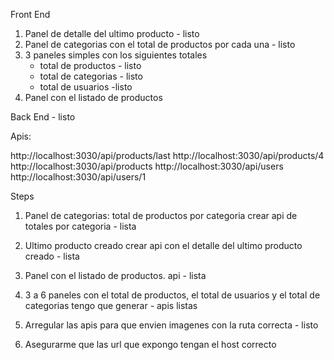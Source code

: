 

Front End

1. Panel de detalle del ultimo producto - listo
2. Panel de categorias con el total de productos por cada una - listo
3. 3 paneles simples con los siguientes totales
    - total de productos - listo
    - total de categorias - listo
    - total de usuarios -listo
4. Panel con el listado de productos

Back End - listo

Apis: 

http://localhost:3030/api/products/last
http://localhost:3030/api/products/4
http://localhost:3030/api/products
http://localhost:3030/api/users
http://localhost:3030/api/users/1

Steps

1. Panel de categorias: total de productos por categoria
    crear api de totales por categoria - lista

2. Ultimo producto creado
    crear api con el detalle del ultimo producto creado - lista

3. Panel con el listado de productos.
    api - lista


4. 3 a 6 paneles con el total de productos, el total de usuarios y el total de categorias
    tengo que generar - apis listas

5. Arregular las apis para que envien imagenes con la ruta correcta - listo

6. Asegurarme que las url que expongo tengan el host correcto

